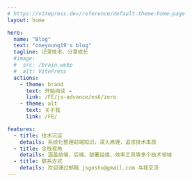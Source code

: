 ```yaml
---
# https://vitepress.dev/reference/default-theme-home-page
layout: home

hero:
  name: "Blog"
  text: "oneyoung19's blog"
  tagline: 记录技术，分享成长
  #image:
  #  src: /brain.webp
  #  alt: VitePress
  actions:
    - theme: brand
      text: 开始阅读 →
      link: /FE/js-advance/es6/zero
    - theme: alt
      text: 关于我
      link: /FE/

features:
  - title: 技术沉淀
    details: 系统化整理前端知识，深入原理，追求技术本质
  - title: 全栈视角
    details: 涵盖前端、后端、部署运维、效率工具等多个技术领域
  - title: 联系方式
    details: 欢迎通过邮箱 jsgoshu@gmail.com 与我交流
---
```


<HomeUnderline />
